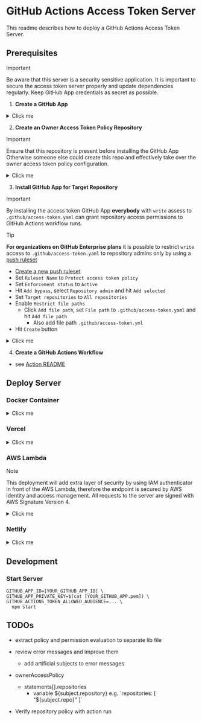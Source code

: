 # GitHub Actions Access Token Server

This readme describes how to deploy a GitHub Actions Access Token Server.

## Prerequisites
> [!IMPORTANT]
> Be aware that this server is a security sensitive application.
> It is important to secure the access token server properly and update dependencies regularly.
> Keep GitHub App credentials as secret as possible.

1. **Create a GitHub App**
   
<details><summary>Click me</summary>
  
- Create a new GitHub App ([User Scope](https://github.com/settings/apps/new)
  or [Organizations Scope](https://github.com/organizations/YOUR_ORGANIZATION/settings/apps/new))
    - Fill out mandatory fields
    - Deactivate Webhook
    - Add Mandatory `Repository permissions`
        - Single file: `Read-only`
            - Add file path `.github/access-token.yaml` - for repository scoped token policy
              - Also add file path `.github/access-token.yml`
            - Add file path `access-token.yaml` - for owner scoped token policy
              - Also add file path `access-token.yml`
    - Choose permissions you want to allow to request
    - Hit `Create GitHub App` button
    - Take a note of `App ID`
    - Scroll down to `Private keys` section and click `Generate a private key` button
        - private key (`.pem` file) will be downloaded to your machine automatically

</details>

2. **Create an Owner Access Token Policy Repository**
> [!IMPORTANT]
> Ensure that this repository is present before installing the GitHub App
> Otherwise someone else could create this repo and effectively take over the owner access token policy configuration.
    
<details><summary>Click me</summary>
  
- Create a new private repository named `.github-access-token`
- Ensure only owner admins have access to this repository
    - Create owner `access-token.yaml` file at root of the repository with [this template content](/actions/docs/access-token.owner-template.yaml)
    - And adjust the access policy to your liking

</details>

3. **Install GitHub App for Target Repository**
> [!IMPORTANT]
> By installing the access token GitHub App **everybody** with `write` assess to `.github/access-token.yaml` can grant repository access permissions to GitHub Actions workflow runs.

> [!TIP]
> **For organizations on GitHub Enterprise plans** it is possible to restrict `write` access to `.github/access-token.yaml` to repository admins only by using a [push ruleset](https://docs.github.com/en/repositories/configuring-branches-and-merges-in-your-repository/managing-rulesets/about-rulesets#push-rulesets)
> - [Create a new push ruleset](https://github.com/organizations/YOUR-ORGANIZATION/settings/rules/new?target=push)
> - Set `Ruleset Name` to `Protect access token policy`
> - Set `Enforcement status` to `Active`
> - Hit `Add bypass`, select `Repository admin` and hit `Add selected`
> - Set `Target repositories` to `All repositories`
> - Enable `Restrict file paths`
>   - Click `Add file path`, set `File path` to `.github/access-token.yaml` and hit `Add file path` 
>     - Also add file path `.github/access-token.yml`
> - Hit `Create` button

<details><summary>Click me</summary>
  
- Go to GitHub Apps ([User Scope](https://github.com/settings/apps)
  or [Organizations Scope](https://github.com/organizations/YOUR_ORGANIZATION/settings/apps))
- Hit `Edit` button of your access token app
- Navigate to `Install App`
- Hit `Install` button of an account to install your access token app for
- Choose `All repositories` or `Only select repositories`
- Hit `Install` button

</details>

4. **Create a GitHub Actions Workflow**

- see [Action README](/action/README.md)

## Deploy Server

### Docker Container

<details><summary>Click me</summary>

1. **Build Docker Image**
   ```shell
   npm run build:docker-container
   ```

2. **Run Docker Container**
    ```shell
    docker run --rm
     -e GITHUB_APP_ID=[YOUR_GITHUB_APP_ID]> \
     -e GITHUB_APP_PRIVATE_KEY=$(cat [YOUR_GITHUB_APP.pem]>) \
     -p 3000:3000 \
     localhost/github-access-token-server
    ```
    - **Optional environment variables**
        - `GITHUB_ACTIONS_TOKEN_ALLOWED_SUBJECTS`
            - A comma separated list of allowed subject patterns e.g. `repo:octocat/*`
            - If not set or empty all subjects are allowed

3. **Adjust [actions config](../action/src/config.ts) `api.url` to docker host**
    - e.g. http://YOUR-DOMAIN.com:3000

</details>

### Vercel

<details><summary>Click me</summary>

1. **Fork this repository**

2. **Create a [Vercel App](https://vercel.com/) for your fork**
    - Login to your [Vercel Account](https://vercel.com/)
    - `Add New...` > `Project`
    - `Import` your forked repository
    - Edit `Root Directory` to `server/deployments/vercel`
    - Set environment variables
        - `GITHUB_APP_ID`
        - `GITHUB_APP_PRIVATE_KEY`
        - `GITHUB_ACTIONS_TOKEN_ALLOWED_SUBJECTS`
            - A comma separated list of allowed subject patterns e.g. `repo:octocat/*`
            - If not set or empty all subjects are allowed
    - Hit `Deploy` button
    - Go to project `Settings` > `Domains`
        - `optional` adjust production domain to your liking
    - Take a note of `Production` domain
   - Set function environment variable `GITHUB_ACTIONS_TOKEN_ALLOWED_AUDIENCE` to vercel project `Production` domain

3. **Adjust [actions config](../action/src/config.ts) `api.url` to vercel project `Production` domain**

* e.g. https://github-actions-access-token.vercel.app

</details>

### AWS Lambda

> [!NOTE]
> This deployment will add extra layer of security by using IAM authenticator in front of the AWS Lambda,
> therefore the endpoint is secured by AWS identity and access management.
> All requests to the server are signed with AWS Signature Version 4.

<details><summary>Click me</summary>

1. **Fork this repository**

2. **Deploy Cloudformation Stack**
    - Adjust `GITHUB_ACTIONS_TOKEN_ALLOWED_SUBJECTS` in [app-stack.ts](deployments/aws/infrastructure/lib/app-stack.ts) to add additional layer of security by defining an ACL of subject patterns.
      - e.g. `repo:octocat/*` will allow only repositories of `octocat` owner to request access tokens
    - ```shell
      cd deployments/aws/infrastructure
      cdk deploy
      ```
    - Take a note of the cdk outputs
    - Login to your AWS account web console
    - Edit the `GitHubAppSecret` from cdk output
    - Set `GITHUB_APP_ID` and `GITHUB_APP_PRIVATE_KEY` accordingly to your GitHub App

3. **Adjust [actions config](../action/src/config.ts) to cdk outputs as follows**
   ```ts
   export const config: Config = {
       api: {
           url: new URL('[cdk.output.ApiUrl]'),
           auth: {
               aws: {
                   roleArn: '[cdk.output.ApiRoleArn]',
                   region: '[cdk.output.ApiRegion]',
                   service: 'lambda',
               },
           },
       },
   }
   ```

</details>


### Netlify

<details><summary>Click me</summary>

1. **Fork this repository**

2. **TODO**

</details>

## Development
### Start Server
  ```shell
  GITHUB_APP_ID=[YOUR_GITHUB_APP_ID] \
  GITHUB_APP_PRIVATE_KEY=$(cat [YOUR_GITHUB_APP.pem]) \
  GITHUB_ACTIONS_TOKEN_ALLOWED_AUDIENCE=... \
    npm start 
  ```

## TODOs

- extract policy and permission evaluation to separate lib file

- review error messages and improve them
    - add artificial subjects to error messages

- ownerAccessPolicy
  - statements[].repositories
    - variable ${subject.repository} e.g. `repositories: [ "${subject.repo}" ]`

- Verify repository policy with action run
